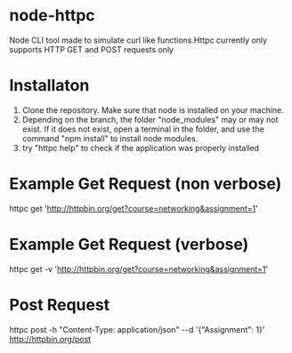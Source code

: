 # node-httpc
Node CLI tool made to simulate curl like functions.Httpc currently only supports HTTP GET and POST requests only

# Installaton
1) Clone the repository. Make sure that node is installed on your machine.
2) Depending on the branch, the folder "node_modules" may or may not exist. If it does not exist, open a terminal in the folder, and use the command "npm install" to install node modules.
3) try "httpc help" to check if the application was properly installed

# Example Get Request (non verbose)
httpc get 'http://httpbin.org/get?course=networking&assignment=1'

# Example Get Request (verbose)
httpc get -v 'http://httpbin.org/get?course=networking&assignment=1'


# Post Request
httpc post -h "Content-Type: application/json" --d '{"Assignment": 1}' http://httpbin.org/post
